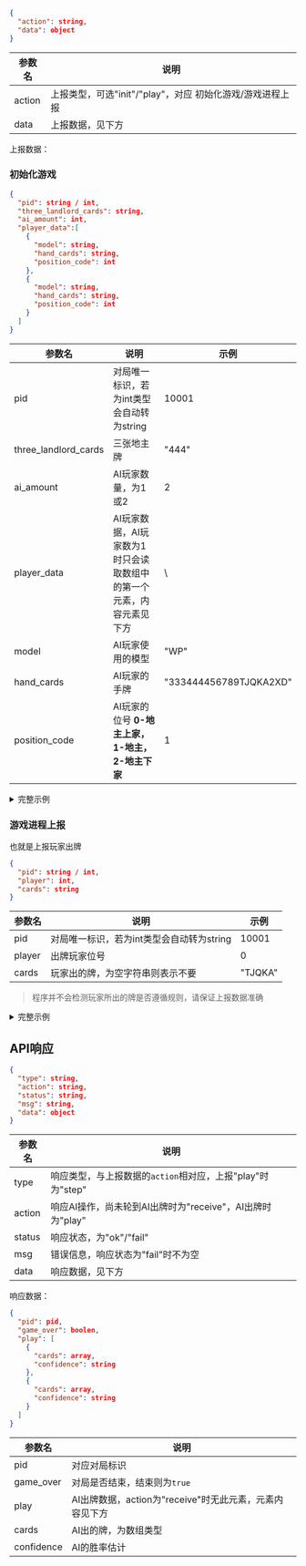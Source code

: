 
```json
{
  "action": string,
  "data": object
}
```

| 参数名 | 说明 |
|-----|---------|
| action | 上报类型，可选"init"/"play"，对应 初始化游戏/游戏进程上报 |
| data | 上报数据，见下方 |

上报数据：

### 初始化游戏

```json
{
  "pid": string / int,
  "three_landlord_cards": string,
  "ai_amount": int,
  "player_data":[
    {
      "model": string,
      "hand_cards": string,
      "position_code": int
    },
    {
      "model": string,
      "hand_cards": string,
      "position_code": int
    }
  ]
}
```

| 参数名 | 说明 | 示例 |
|-----|---------|--------|
| pid | 对局唯一标识，若为int类型会自动转为string | 10001 |
| three_landlord_cards | 三张地主牌 | "444" |
| ai_amount | AI玩家数量，为1或2 | 2 |
| player_data | AI玩家数据，AI玩家数为1时只会读取数组中的第一个元素，内容元素见下方 | \ |
| model | AI玩家使用的模型 | "WP" |
| hand_cards | AI玩家的手牌 | "333444456789TJQKA2XD" |
| position_code | AI玩家的位号 **0-地主上家，1-地主，2-地主下家** | 1 |

<details>
<summary>完整示例</summary>

```json
{
  "action": "init",
  "data": {
    "three_landlord_cards": "444",
    "pid": 10001,
    "ai_amount": 2,
    "player_data": [
      {
        "model": "WP",
        "hand_cards": "333444456789TJQKA2XD",
        "position_code": 1
      },
      {
        "model": "WP",
        "hand_cards": "3555666777888999T",
        "position_code": 2
      }
    ]
  }
}
```

</details>

### 游戏进程上报

也就是上报玩家出牌

```json
{
  "pid": string / int,
  "player": int,
  "cards": string
}
```

| 参数名 | 说明 | 示例 |
|-----|---------|--------|
| pid | 对局唯一标识，若为int类型会自动转为string | 10001 |
| player | 出牌玩家位号 | 0 |
| cards | 玩家出的牌，为空字符串则表示不要 | "TJQKA" |

> 程序并不会检测玩家所出的牌是否遵循规则，请保证上报数据准确

<details>
<summary>完整示例</summary>

```json
{
  "action": "play",
  "data": {
    "pid": 10001,
    "player": 0,
    "cards": "TJQKA"
  }
}
```

</details>

## API响应

```json
{
  "type": string,
  "action": string,
  "status": string,
  "msg": string,
  "data": object
}
```
| 参数名 | 说明 |
|-----|---------|
| type | 响应类型，与上报数据的`action`相对应，上报"play"时为"step" |
| action | 响应AI操作，尚未轮到AI出牌时为"receive"，AI出牌时为"play" |
| status | 响应状态，为"ok"/"fail" |
| msg | 错误信息，响应状态为"fail"时不为空 |
| data | 响应数据，见下方 |

响应数据：

```json
{
  "pid": pid,
  "game_over": boolen,
  "play": [
    {
      "cards": array,
      "confidence": string
    },
    {
      "cards": array,
      "confidence": string
    }
  ]
}
```

| 参数名 | 说明 |
|-----|---------|
| pid | 对应对局标识 |
| game_over | 对局是否结束，结束则为`true` |
| play | AI出牌数据，action为"receive"时无此元素，元素内容见下方 |
| cards | AI出的牌，为数组类型 |
| confidence | AI的胜率估计 |


